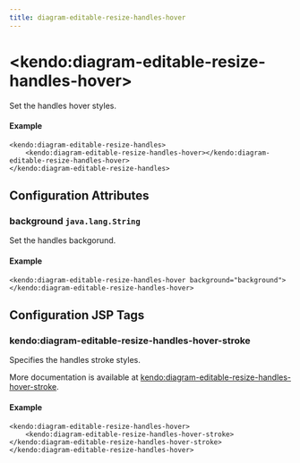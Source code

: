 ```yaml
---
title: diagram-editable-resize-handles-hover
---
```


# \<kendo:diagram-editable-resize-handles-hover\>

Set the handles hover styles.

#### Example
    <kendo:diagram-editable-resize-handles>
        <kendo:diagram-editable-resize-handles-hover></kendo:diagram-editable-resize-handles-hover>
    </kendo:diagram-editable-resize-handles>

## Configuration Attributes

### background `java.lang.String`

Set the handles backgorund.

#### Example
    <kendo:diagram-editable-resize-handles-hover background="background">
    </kendo:diagram-editable-resize-handles-hover>


##  Configuration JSP Tags

### kendo:diagram-editable-resize-handles-hover-stroke

Specifies the handles stroke styles.

More documentation is available at [kendo:diagram-editable-resize-handles-hover-stroke](/api/wrappers/jsp/diagram/editable-resize-handles-hover-stroke).

#### Example

    <kendo:diagram-editable-resize-handles-hover>
        <kendo:diagram-editable-resize-handles-hover-stroke></kendo:diagram-editable-resize-handles-hover-stroke>
    </kendo:diagram-editable-resize-handles-hover>

